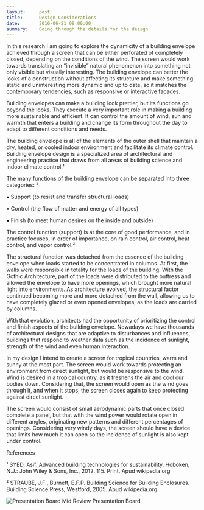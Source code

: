 ```yaml
---
layout:     post
title:      Design Considerations
date:       2016-06-21 09:00:00
summary:    Going through the details for the design  
---
```


In this research I am going to explore the dynamicity of a building envelope achieved through a screen that can be either perforated of 
completely closed, depending on the conditions of the wind. The screen would work towards translating an “invisible” natural phenomenon
into something not only visible but visually interesting. The building envelope can better the looks of a construction without affecting
its structure and make something static and uninteresting more dynamic and up to date, so it matches the contemporary tendencies, such 
as responsive or interactive facades.

Building envelopes can make a building look prettier, but its functions go beyond the looks. They execute a very important role in 
making a building more sustainable and efficient. It can control the amount of wind, sun and warmth that enters a building and change
its form throughout the day to adapt to different conditions and needs.

The building envelope is all of the elements of the outer shell that maintain a dry, heated, or cooled indoor environment and facilitate
its climate control. Building envelope design is a specialized area of architectural and engineering practice that draws from all areas
of building science and indoor climate control.¹

The many functions of the building envelope can be separated into three categories: ² 

•	Support (to resist and transfer structural loads)

•	Control (the flow of matter and energy of all types)

•	Finish (to meet human desires on the inside and outside)

The control function (support) is at the core of good performance, and in practice focuses, in order of importance, on rain control, air
control, heat control, and vapor control.²

The structural function was detached from the essence of the building envelope when loads started to be concentrated in columns. At 
first, the walls were responsible in totality for the loads of the building. With the Gothic Architecture, part of the loads were 
distributed to the buttress and allowed the envelope to have more openings, which brought more natural light into environments. As
architecture evolved, the structural factor continued becoming more and more detached from the wall, allowing us to have completely
glazed or even opened envelopes, as the loads are carried by columns.

With that evolution, architects had the opportunity of prioritizing the control and finish aspects of the building envelope. Nowadays we
have thousands of architectural designs that are adaptive to disturbances and influences, buildings that respond to weather data such as
the incidence of sunlight, strength of the wind and even human interaction.

In my design I intend to create a screen for tropical countries, warm and sunny at the most part. The screen would work towards 
protecting an environment from direct sunlight, but would be responsive to the wind. Wind is desired in a tropical country, as it 
freshens the air and cool our bodies down. Considering that, the screen would open as the wind goes through it, and when it stops, the
screen closes again to keep protecting against direct sunlight. 

The screen would consist of small aerodynamic parts that once closed complete a panel, but that with the wind power would rotate open 
in different angles, originating new patterns and different percentages of openings. Considering very windy days, the screen should 
have a device that limits how much it can open so the incidence of sunlight is also kept under control.

References

¹ SYED, Asif. Advanced building technologies for sustainability. Hoboken, N.J.: John Wiley & Sons, Inc., 2012. 115. Print. Apud wikipedia.org

² STRAUBE, J.F., Burnett, E.F.P. Building Science for Building Enclosures. Building Science Press, Westford, 2005. Apud wikipedia.org

![Presentation Board](https://github.com/raeldominiquini/raeldominiquini.github.io/blob/master/images/MidTerm.jpg?raw=true)
Mid Review Presentation Board
